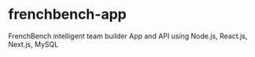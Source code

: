 # frenchbench-app
FrenchBench intelligent team builder App and API using Node.js, React.js, Next.js, MySQL

